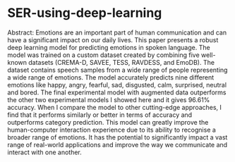 # SER-using-deep-learning
 Abstract:
 Emotions are an important part of human communication and can have a significant impact on our daily lives. This paper presents a robust deep learning model for predicting emotions in spoken language. The model was trained on a custom dataset created by combining five well-known datasets (CREMA-D, SAVEE, TESS, RAVDESS, and EmoDB). The dataset contains speech samples from a wide range of people representing a wide range of emotions. The model accurately predicts nine different emotions like happy, angry, fearful, sad, disgusted, calm, surprised, neutral and bored. The final experimental model with augmented data outperforms the other two experimental models I showed here and it gives 96.61% accuracy. When I compare the model to other cutting-edge approaches, I find that it performs similarly or better in terms of accuracy and outperforms category prediction. This model can greatly improve the human-computer interaction experience due to its ability to recognise a broader range of emotions. It has the potential to significantly impact a vast range of real-world applications and improve the way we communicate and interact with one another. 

